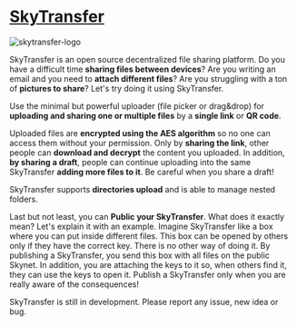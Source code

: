 # [SkyTransfer](http://skytransfer.hns.siasky.net/)

![skytransfer-logo](https://siasky.net/MAAORin8Q10kmdSN_BfmCmC2oOZ6wQmeobC2TSScKgAmiA)

SkyTransfer is an open source decentralized file sharing platform. Do you have a difficult time **sharing files between devices**? Are you writing an email and you need to **attach different files**? Are you struggling with a ton of **pictures to share**? Let's try doing it using SkyTransfer.

Use the minimal but powerful uploader (file picker or drag&drop) for **uploading and sharing one or multiple files** by a **single link** or **QR code**.

Uploaded files are **encrypted using the AES algorithm** so no one can access them without your permission. Only by **sharing the link**, other people can **download and decrypt** the content you uploaded. In addition, **by sharing a draft**, people can continue uploading into the same SkyTransfer **adding more files to it**. Be careful when you share a draft!

SkyTransfer supports **directories upload** and is able to manage nested folders.

Last but not least, you can **Public your SkyTransfer**. What does it exactly mean? Let's explain it with an example. Imagine SkyTransfer like a box where you can put inside different files. This box can be opened by others only if they have the correct key. There is no other way of doing it. By publishing a SkyTransfer, you send this box with all files on the public Skynet. In addition, you are attaching the keys to it so, when others find it, they can use the keys to open it. Publish a SkyTransfer only when you are really aware of the consequences!

SkyTransfer is still in development. Please report any issue, new idea or bug.